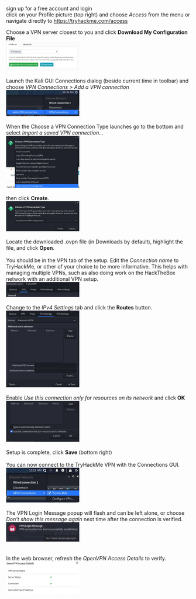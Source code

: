 sign up for a free account and login<br>
click on your Profile picture (top right) and choose *Access* from the menu or
navigate directly to https://tryhackme.com/access<br>

Choose a VPN server closest to you and click **Download My Configuration File**<br>
<a href="https://github.com/SamGhata/SamGhata.github.io/blob/main/tryhackme/images/vpn/01-VPN-config.jpg"><img src="https://github.com/SamGhata/SamGhata.github.io/blob/main/tryhackme/images/vpn/01-VPN-config.jpg" alt="VPN config" width="200"/></a><br>
<br>
Launch the Kali GUI Connections dialog (beside current time in toolbar) and choose *VPN Connections > Add a VPN connection*<br>
<a href="https://github.com/SamGhata/SamGhata.github.io/blob/main/tryhackme/images/vpn/02-add-connection.jpg"><img src="https://github.com/SamGhata/SamGhata.github.io/blob/main/tryhackme/images/vpn/02-add-connection.jpg" alt="add connection" width="200"/></a><br>
<br>
When the Choose a VPN Connection Type launches go to the bottom and select *Import a saved VPN connection...* <br>
<a href="https://github.com/SamGhata/SamGhata.github.io/blob/main/tryhackme/images/vpn/03-connection-type.jpg"><img src="https://github.com/SamGhata/SamGhata.github.io/blob/main/tryhackme/images/vpn/03-connection-type.jpg" alt="connection type" width="200"/></a><br>
<br>
then click **Create**.<br>
<a href="https://github.com/SamGhata/SamGhata.github.io/blob/main/tryhackme/images/vpn/04-create.jpg"><img src="https://github.com/SamGhata/SamGhata.github.io/blob/main/tryhackme/images/vpn/04-create.jpg" alt="create" width="200"/></a><br>
<br>
Locate the downloaded .ovpn file (in Downloads by default), highlight the file, and click **Open**.<br>
<br>
You should be in the VPN tab of the setup. Edit the *Connection name* to TryHackMe, or other of your choice to be more informative. This helps with managing multiple VPNs, such as also doing work on the HackTheBox network with an additional VPN setup.<br>
<a href="https://github.com/SamGhata/SamGhata.github.io/blob/main/tryhackme/images/vpn/05-connection-name.jpg"><img src="https://github.com/SamGhata/SamGhata.github.io/blob/main/tryhackme/images/vpn/05-connection-name.jpg" alt="connection name" width="200"/></a><br>
<br>
Change to the *IPv4 Settings* tab and click the **Routes** button.<br>
<a href="https://github.com/SamGhata/SamGhata.github.io/blob/main/tryhackme/images/vpn/06-IPv4-settings.jpg"><img src="https://github.com/SamGhata/SamGhata.github.io/blob/main/tryhackme/images/vpn/06-IPv4-settings.jpg" alt="IPv4 settings" width="200"/></a><br>
<br>
Enable *Use this connection only for resources on its network* and click **OK**<br>
<a href="https://github.com/SamGhata/SamGhata.github.io/blob/main/tryhackme/images/vpn/07-IPv4-routes.jpg"><img src="https://github.com/SamGhata/SamGhata.github.io/blob/main/tryhackme/images/vpn/07-IPv4-routes.jpg" alt="IPv4 routes" width="200"/></a><br>
<br>
Setup is complete, click **Save** (bottom right)<br>
<br>
You can now connect to the TryHackMe VPN with the Connections GUI.<br>
<a href="https://github.com/SamGhata/SamGhata.github.io/blob/main/tryhackme/images/vpn/08-choose-connection.jpg"><img src="https://github.com/SamGhata/SamGhata.github.io/blob/main/tryhackme/images/vpn/08-choose-connection.jpg" alt="choose connection" width="200"/></a><br>
<br>
The VPN Login Message popup will flash and can be left alone, or choose *Don't show this message again* next time after the connection is verified.<br>
<a href="https://github.com/SamGhata/SamGhata.github.io/blob/main/tryhackme/images/vpn/09-connected.jpg"><img src="https://github.com/SamGhata/SamGhata.github.io/blob/main/tryhackme/images/vpn/09-connected.jpg" alt="connected" width="200"/></a><br><br>
<br>
In the web browser, refresh the *OpenVPN Access Details* to verify.<br>
<a href="https://github.com/SamGhata/SamGhata.github.io/blob/main/tryhackme/images/vpn/10-verify.jpg"><img src="https://github.com/SamGhata/SamGhata.github.io/blob/main/tryhackme/images/vpn/10-verify.jpg" alt="verify" width="200"/></a><br>
<br>

